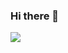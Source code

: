 ### Hi there 👋

<img align="center" src="https://github-readme-stats.anuraghazra1.vercel.app/api?username=sbarvin&show_icons=true&include_all_commits=true&&count_private=true">

<!--
**sbarvin/sbarvin** is a ✨ _special_ ✨ repository because its `README.md` (this file) appears on your GitHub profile.

Here are some ideas to get you started:

- 🔭 I’m currently working on ...
- 🌱 I’m currently learning ...
- 👯 I’m looking to collaborate on ...
- 🤔 I’m looking for help with ...
- 💬 Ask me about ...
- 📫 How to reach me: ...
- 😄 Pronouns: ...
- ⚡ Fun fact: ...
-->
